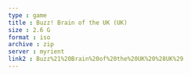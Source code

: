 ```yaml
---
type : game
title : Buzz! Brain of the UK (UK)
size : 2.6 G
format : iso
archive : zip
server : myrient
link2 : Buzz%21%20Brain%20of%20the%20UK%20%28UK%29
---
```

